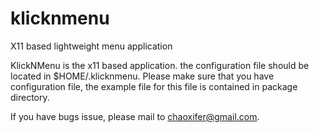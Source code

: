 klicknmenu
==========

X11 based lightweight menu application

KlickNMenu is the x11 based application.
the configuration file should be located in $HOME/.klicknmenu.
Please make sure that you have configuration file, the example file for this file is contained in package directory. 

If you have bugs issue, please mail to chaoxifer@gmail.com.